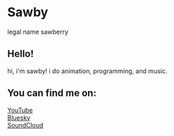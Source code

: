 # Sawby
<p>legal name sawberry</p>

## Hello!
<p>hi, i'm sawby! i do animation, programming, and music.</p>

## You can find me on:
[YouTube](https://youtube.com/@sawby08/) </br>
[Bluesky](https://bsky.app/profile/sawby08.itch.io) </br>
[SoundCloud](https://soundcloud.com/sawby08) </br>

